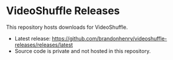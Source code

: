 # VideoShuffle Releases

This repository hosts downloads for VideoShuffle.

- Latest release: https://github.com/brandonhenry/videoshuffle-releases/releases/latest
- Source code is private and not hosted in this repository.
